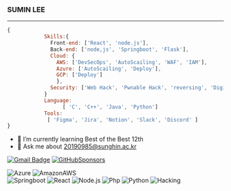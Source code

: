 ### SUMIN LEE
---
    
```javascript
{
            Skills:{
              Front-end: ['React', 'node.js'],
              Back-end: ['node,js', 'Springboot', 'Flask'],
              Cloud: {
                AWS: ['DevSecOps', 'AutoScailing', 'WAF', 'IAM'],
                Azure: ['AutoScailing', 'Deploy'],
                GCP: ['Deploy']
                },
              Security: ['Web Hack', 'Pwnable Hack', 'reversing', 'Digital Forensic', '보안관제']
            }
            Language:
                  [ 'C', 'C++', 'Java', 'Python']
            Tools:
             [ 'Figma', 'Jira', 'Notion', 'Slack', 'Discord' ]
}
```

- 🌱 I’m currently learning Best of the Best 12th
- 💬 Ask me about 20190985@sunghin.ac.kr


[![Gmail Badge](https://img.shields.io/badge/Gmail-d14836?style=flat-square&logo=Gmail&logoColor=white&link=mailto:hellokms8828@gmail.com)](mailto:hellokms8828@gmail.com)
[![GitHubSponsors](https://img.shields.io/badge/Blog-40B0FE?style=flat-square&logo=GitHubSponsors&logoColor=white&link=https://sumsum2.tistory.com/)](https://sumsum2.tistory.com/)  

![Azure](https://img.shields.io/badge/Azure-326CE5?style=flat-square&logo=microsoftazure&logoColor=white)
![AmazonAWS](https://img.shields.io/badge/AmazonAWS-232F3E?style=flat-square&logo=amazonaws&logoColor=white)  
![Springboot](https://img.shields.io/badge/Springboot-33BB33?style=flat-square&logo=Spring&logoColor=white)
![React](https://img.shields.io/badge/React-%2320232a.svg?style=flat-square&logo=React&logoColor=%2361DAFB)
![Node.js](https://img.shields.io/badge/Django-%23092E20.svg?style=flat-square&logo=node.js&logoColor=white)
![Php](https://img.shields.io/badge/PHP-whitesmoke.svg?style=flat-square&logo=php&logoColor=ffdd54)
![Python](https://img.shields.io/badge/python-3670A0?style=flat-square&logo=python&logoColor=ffdd54)
![Hacking](https://img.shields.io/badge/Hacking-ff3060?style=flat-square&logo=&logoColor=fffff)  
